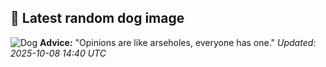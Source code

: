 ## 🐶 Latest random dog image
![Dog](https://images.dog.ceo/breeds/hound-afghan/n02088094_3400.jpg)
**Advice:** "Opinions are like arseholes, everyone has one."
*Updated: 2025-10-08 14:40 UTC*

